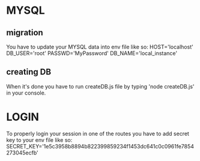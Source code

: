 # MYSQL
## migration
You have to update your MYSQL data into env file like so:
HOST='localhost'
DB_USER='root'
PASSWD='MyPassword'
DB_NAME='local_instance'

## creating DB
When it's done you have to run createDB.js file by typing 'node createDB.js' in your console.

# LOGIN
To properly login your session in one of the routes you have to add secret key to your env file like so:
SECRET_KEY='1e5c3958b8894b822399859234f1453dc641c0c0961fe7854273045ecfb'

